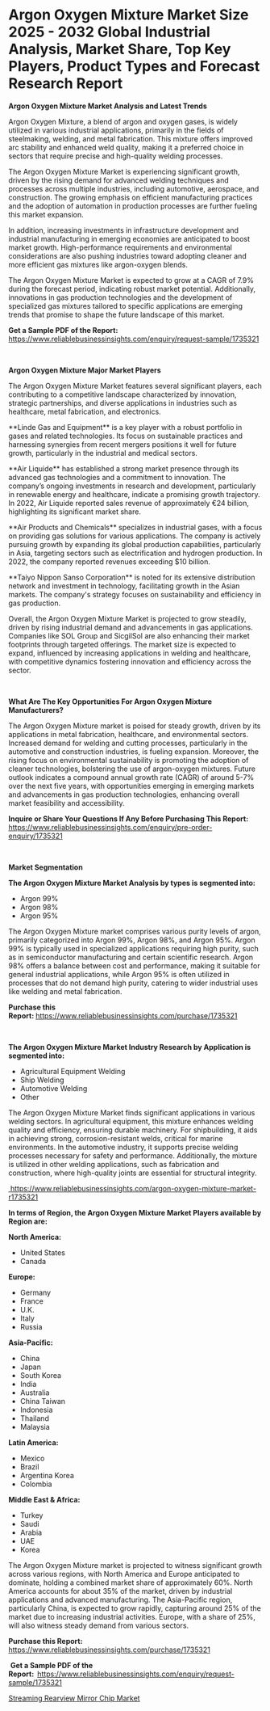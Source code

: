 <p><h1>Argon Oxygen Mixture Market Size 2025 - 2032 Global Industrial Analysis, Market Share, Top Key Players, Product Types and Forecast Research Report</h1></p><p><strong>Argon Oxygen Mixture Market Analysis and Latest Trends</strong></p>
<p><p>Argon Oxygen Mixture, a blend of argon and oxygen gases, is widely utilized in various industrial applications, primarily in the fields of steelmaking, welding, and metal fabrication. This mixture offers improved arc stability and enhanced weld quality, making it a preferred choice in sectors that require precise and high-quality welding processes. </p><p>The Argon Oxygen Mixture Market is experiencing significant growth, driven by the rising demand for advanced welding techniques and processes across multiple industries, including automotive, aerospace, and construction. The growing emphasis on efficient manufacturing practices and the adoption of automation in production processes are further fueling this market expansion.</p><p>In addition, increasing investments in infrastructure development and industrial manufacturing in emerging economies are anticipated to boost market growth. High-performance requirements and environmental considerations are also pushing industries toward adopting cleaner and more efficient gas mixtures like argon-oxygen blends.</p><p>The Argon Oxygen Mixture Market is expected to grow at a CAGR of 7.9% during the forecast period, indicating robust market potential. Additionally, innovations in gas production technologies and the development of specialized gas mixtures tailored to specific applications are emerging trends that promise to shape the future landscape of this market.</p></p>
<p><strong>Get a Sample PDF of the Report:&nbsp;</strong> <a href="https://www.reliablebusinessinsights.com/enquiry/request-sample/1735321?utm_campaign=2789&utm_medium=2&utm_source=Github&utm_content=ia&utm_term=25032025&utm_id=argon-oxygen-mixture">https://www.reliablebusinessinsights.com/enquiry/request-sample/1735321</a></p>
<p>&nbsp;</p>
<p><strong>Argon Oxygen Mixture Major Market Players</strong></p>
<p><p>The Argon Oxygen Mixture Market features several significant players, each contributing to a competitive landscape characterized by innovation, strategic partnerships, and diverse applications in industries such as healthcare, metal fabrication, and electronics.</p><p>**Linde Gas and Equipment** is a key player with a robust portfolio in gases and related technologies. Its focus on sustainable practices and harnessing synergies from recent mergers positions it well for future growth, particularly in the industrial and medical sectors.</p><p>**Air Liquide** has established a strong market presence through its advanced gas technologies and a commitment to innovation. The company’s ongoing investments in research and development, particularly in renewable energy and healthcare, indicate a promising growth trajectory. In 2022, Air Liquide reported sales revenue of approximately €24 billion, highlighting its significant market share.</p><p>**Air Products and Chemicals** specializes in industrial gases, with a focus on providing gas solutions for various applications. The company is actively pursuing growth by expanding its global production capabilities, particularly in Asia, targeting sectors such as electrification and hydrogen production. In 2022, the company reported revenues exceeding $10 billion.</p><p>**Taiyo Nippon Sanso Corporation** is noted for its extensive distribution network and investment in technology, facilitating growth in the Asian markets. The company's strategy focuses on sustainability and efficiency in gas production.</p><p>Overall, the Argon Oxygen Mixture Market is projected to grow steadily, driven by rising industrial demand and advancements in gas applications. Companies like SOL Group and SicgilSol are also enhancing their market footprints through targeted offerings. The market size is expected to expand, influenced by increasing applications in welding and healthcare, with competitive dynamics fostering innovation and efficiency across the sector.</p></p>
<p>&nbsp;</p>
<p><strong>What Are The Key Opportunities For Argon Oxygen Mixture Manufacturers?</strong></p>
<p><p>The Argon Oxygen Mixture market is poised for steady growth, driven by its applications in metal fabrication, healthcare, and environmental sectors. Increased demand for welding and cutting processes, particularly in the automotive and construction industries, is fueling expansion. Moreover, the rising focus on environmental sustainability is promoting the adoption of cleaner technologies, bolstering the use of argon-oxygen mixtures. Future outlook indicates a compound annual growth rate (CAGR) of around 5-7% over the next five years, with opportunities emerging in emerging markets and advancements in gas production technologies, enhancing overall market feasibility and accessibility.</p></p>
<p><strong>Inquire or Share Your Questions If Any Before Purchasing This Report:</strong> <a href="https://www.reliablebusinessinsights.com/enquiry/pre-order-enquiry/1735321?utm_campaign=2789&utm_medium=2&utm_source=Github&utm_content=ia&utm_term=25032025&utm_id=argon-oxygen-mixture">https://www.reliablebusinessinsights.com/enquiry/pre-order-enquiry/1735321</a></p>
<p>&nbsp;</p>
<p><strong>Market Segmentation</strong></p>
<p><strong>The Argon Oxygen Mixture Market Analysis by types is segmented into:</strong></p>
<p><ul><li>Argon 99%</li><li>Argon 98%</li><li>Argon 95%</li></ul></p>
<p><p>The Argon Oxygen Mixture market comprises various purity levels of argon, primarily categorized into Argon 99%, Argon 98%, and Argon 95%. Argon 99% is typically used in specialized applications requiring high purity, such as in semiconductor manufacturing and certain scientific research. Argon 98% offers a balance between cost and performance, making it suitable for general industrial applications, while Argon 95% is often utilized in processes that do not demand high purity, catering to wider industrial uses like welding and metal fabrication.</p></p>
<p><strong>Purchase this Report:&nbsp;</strong><a href="https://www.reliablebusinessinsights.com/purchase/1735321?utm_campaign=2789&utm_medium=2&utm_source=Github&utm_content=ia&utm_term=25032025&utm_id=argon-oxygen-mixture">https://www.reliablebusinessinsights.com/purchase/1735321</a></p>
<p>&nbsp;</p>
<p><strong>The Argon Oxygen Mixture Market Industry Research by Application is segmented into:</strong></p>
<p><ul><li>Agricultural Equipment Welding</li><li>Ship Welding</li><li>Automotive Welding</li><li>Other</li></ul></p>
<p><p>The Argon Oxygen Mixture Market finds significant applications in various welding sectors. In agricultural equipment, this mixture enhances welding quality and efficiency, ensuring durable machinery. For shipbuilding, it aids in achieving strong, corrosion-resistant welds, critical for marine environments. In the automotive industry, it supports precise welding processes necessary for safety and performance. Additionally, the mixture is utilized in other welding applications, such as fabrication and construction, where high-quality joints are essential for structural integrity.</p></p>
<p><a href="https://www.reliablebusinessinsights.com/argon-oxygen-mixture-market-r1735321?utm_campaign=2789&utm_medium=2&utm_source=Github&utm_content=ia&utm_term=25032025&utm_id=argon-oxygen-mixture">&nbsp;https://www.reliablebusinessinsights.com/argon-oxygen-mixture-market-r1735321</a></p>
<p><strong>In terms of Region, the Argon Oxygen Mixture Market Players available by Region are:</strong></p>
<p>
    <p> <strong> North America: </strong>
        <ul>
            <li>United States</li>
            <li>Canada</li>
        </ul>
        </p> 
    <p> <strong> Europe: </strong>
        <ul>
            <li>Germany</li>
            <li>France</li>
            <li>U.K.</li>
            <li>Italy</li>
            <li>Russia</li>
        </ul>
        </p> 
    <p> <strong> Asia-Pacific: </strong>
        <ul>
            <li>China</li>
            <li>Japan</li>
            <li>South Korea</li>
            <li>India</li>
            <li>Australia</li>
            <li>China Taiwan</li>
            <li>Indonesia</li>
            <li>Thailand</li>
            <li>Malaysia</li>
        </ul>
        </p> 
    <p> <strong> Latin America: </strong>
        <ul>
            <li>Mexico</li>
            <li>Brazil</li>
            <li>Argentina Korea</li>
            <li>Colombia</li>
        </ul>
        </p> 
    <p> <strong> Middle East & Africa: </strong>
        <ul>
            <li>Turkey</li>
            <li>Saudi</li>
            <li>Arabia</li>
            <li>UAE</li>
            <li>Korea</li>
        </ul>
    </p>
    </p>
<p><p>The Argon Oxygen Mixture market is projected to witness significant growth across various regions, with North America and Europe anticipated to dominate, holding a combined market share of approximately 60%. North America accounts for about 35% of the market, driven by industrial applications and advanced manufacturing. The Asia-Pacific region, particularly China, is expected to grow rapidly, capturing around 25% of the market due to increasing industrial activities. Europe, with a share of 25%, will also witness steady demand from various sectors.</p></p>
<p><strong>Purchase this Report: </strong><a href="https://www.reliablebusinessinsights.com/purchase/1735321?utm_campaign=2789&utm_medium=2&utm_source=Github&utm_content=ia&utm_term=25032025&utm_id=argon-oxygen-mixture">https://www.reliablebusinessinsights.com/purchase/1735321</a></p>
<p>&nbsp;<strong>Get a Sample PDF of the Report:&nbsp;&nbsp;</strong><a href="https://www.reliablebusinessinsights.com/enquiry/request-sample/1735321?utm_campaign=2789&utm_medium=2&utm_source=Github&utm_content=ia&utm_term=25032025&utm_id=argon-oxygen-mixture">https://www.reliablebusinessinsights.com/enquiry/request-sample/1735321</a></p>
<p><strong></strong></p>
<p><p><a href="https://github.com/sapsaidamary/Market-Research-Report-List-1/blob/main/streaming-rearview-mirror-chip-market.md?utm_campaign=2789&utm_medium=2&utm_source=Github&utm_content=ia&utm_term=25032025&utm_id=argon-oxygen-mixture">Streaming Rearview Mirror Chip Market</a></p></p>